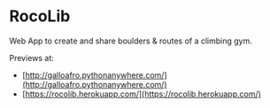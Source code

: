 # RocoLib

Web App to create and share boulders & routes of a climbing gym.

Previews at:

- [http://galloafro.pythonanywhere.com/](http://galloafro.pythonanywhere.com/)
- [https://rocolib.herokuapp.com/](https://rocolib.herokuapp.com/)
